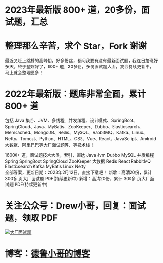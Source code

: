 
# 2023年最新版 800+ 道，20多份，面试题，汇总
# 整理那么辛苦，求个 Star，Fork 谢谢
最近又赶上跳槽的高峰期，好多粉丝，都问我要有没有最新面试题，我连日加班好多天，终于整理好了，800+ 道，20多份，多份面试题大全，我会持续更新中，马上就会整理更多！

# 2022年最新版：题库非常全面，累计 800+ 道
包括 Java 集合、JVM、多线程、并发编程、设计模式、SpringBoot、SpringCloud、Java、MyBatis、ZooKeeper、Dubbo、Elasticsearch、Memcached、MongoDB、Redis、MySQL、RabbitMQ、Kafka、Linux、Netty、Tomcat、Python、HTML、CSS、Vue、React、JavaScript、Android 大数据、阿里巴巴等大厂面试题等、等技术栈！

16000+ 道，面试题技术大类，索引，直达
Java	Jvm	Dubbo	MySQL	并发编程
Spring	SpringBoot	SpringCloud	ZooKeeper	大数据
Redis	React	RabbitMQ	Elasticsearch	Kafka
MyBatis	Linux		Netty	
全部答案，更新日期：2023年2月12日，直接下载吧！
新增：高清20份，累计 300多 页大厂面试题 PDF(持续更新中)
新增：高清20份，累计 300多 页大厂面试题 PDF(持续更新中)

# 关注公众号：Drew小哥，回复：面试题，领取 PDF


[![大厂面试题](https://fynotefile.oss-cn-zhangjiakou.aliyuncs.com/fynote/fyfile/10974/1675743291018/9cb286a0a67a452d83ab7fab8c64a88b.jpg "关注公众号：Drew小哥，回复：面试题")](https://fynotefile.oss-cn-zhangjiakou.aliyuncs.com/fynote/fyfile/10974/1675743291018/9cb286a0a67a452d83ab7fab8c64a88b.jpg "关注公众号：Drew小哥，回复：面试题")

# 博客：**[德鲁小哥的博客](http://drewbro.cn/)**







